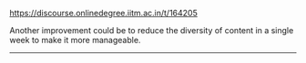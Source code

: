 https://discourse.onlinedegree.iitm.ac.in/t/164205

Another improvement could be to reduce the diversity of content in a single week to make it more manageable.</p><hr>

</body></html>